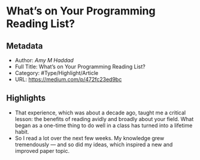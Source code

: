 # What’s on Your Programming Reading List?

## Metadata

* Author: *Amy M Haddad*
* Full Title: What’s on Your Programming Reading List?
* Category: #Type/Highlight/Article
* URL: https://medium.com/p/472fc23ed9bc

## Highlights

* That experience, which was about a decade ago, taught me a critical lesson: the benefits of reading avidly and broadly about your field. What began as a one-time thing to do well in a class has turned into a lifetime habit.
* So I read a lot over the next few weeks. My knowledge grew tremendously — and so did my ideas, which inspired a new and improved paper topic.
